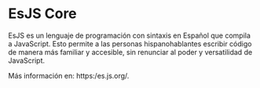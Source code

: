 # EsJS Core

EsJS es un lenguaje de programación con sintaxis en Español que compila a JavaScript. Esto permite a las personas hispanohablantes escribir código de manera más familiar y accesible, sin renunciar al poder y versatilidad de JavaScript.

Más información en: https:/es.js.org/.
